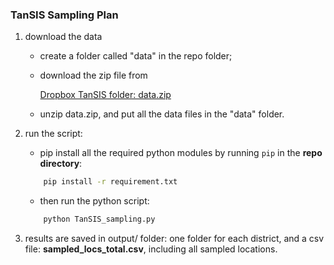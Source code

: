 ### TanSIS Sampling Plan

1. download the data

    * create a folder called "data" in the repo folder;

    * download the zip file from

        [Dropbox TanSIS folder: data.zip](https://www.dropbox.com/s/zrq1bx83dgzpvsp/data.zip?dl=0)

    * unzip data.zip, and put all the data files in the "data" folder.

2. run the script:

    * pip install all the required python modules by running `pip` in the **repo directory**: 

    ```sh
        pip install -r requirement.txt
    ```

    * then run the python script:

    ```python
        python TanSIS_sampling.py
    ```
3. results are saved in output/ folder: one folder for each district, and a csv file: **sampled\_locs\_total.csv**, including all sampled locations.
